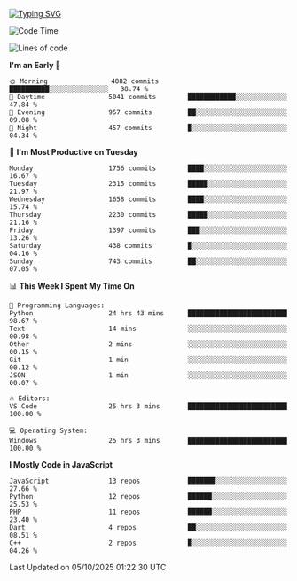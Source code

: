 [![Typing SVG](https://readme-typing-svg.demolab.com?font=Fira+Code&pause=1000&color=F7F7F7&random=false&width=435&lines=Hi+%F0%9F%91%8B%2C+I'm+Rafiu+Sidqi;Junior+Backend+Developer)](https://git.io/typing-svg)
<!--START_SECTION:waka-->
![Code Time](http://img.shields.io/badge/Code%20Time-1%2C065%20hrs%2031%20mins-blue)

![Lines of code](https://img.shields.io/badge/From%20Hello%20World%20I%27ve%20Written-3.4%20million%20lines%20of%20code-blue)

**I'm an Early 🐤** 

```text
🌞 Morning                4082 commits        ██████████░░░░░░░░░░░░░░░   38.74 % 
🌆 Daytime                5041 commits        ████████████░░░░░░░░░░░░░   47.84 % 
🌃 Evening                957 commits         ██░░░░░░░░░░░░░░░░░░░░░░░   09.08 % 
🌙 Night                  457 commits         █░░░░░░░░░░░░░░░░░░░░░░░░   04.34 % 
```
📅 **I'm Most Productive on Tuesday** 

```text
Monday                   1756 commits        ████░░░░░░░░░░░░░░░░░░░░░   16.67 % 
Tuesday                  2315 commits        █████░░░░░░░░░░░░░░░░░░░░   21.97 % 
Wednesday                1658 commits        ████░░░░░░░░░░░░░░░░░░░░░   15.74 % 
Thursday                 2230 commits        █████░░░░░░░░░░░░░░░░░░░░   21.16 % 
Friday                   1397 commits        ███░░░░░░░░░░░░░░░░░░░░░░   13.26 % 
Saturday                 438 commits         █░░░░░░░░░░░░░░░░░░░░░░░░   04.16 % 
Sunday                   743 commits         ██░░░░░░░░░░░░░░░░░░░░░░░   07.05 % 
```


📊 **This Week I Spent My Time On** 

```text
💬 Programming Languages: 
Python                   24 hrs 43 mins      █████████████████████████   98.67 % 
Text                     14 mins             ░░░░░░░░░░░░░░░░░░░░░░░░░   00.98 % 
Other                    2 mins              ░░░░░░░░░░░░░░░░░░░░░░░░░   00.15 % 
Git                      1 min               ░░░░░░░░░░░░░░░░░░░░░░░░░   00.12 % 
JSON                     1 min               ░░░░░░░░░░░░░░░░░░░░░░░░░   00.07 % 

🔥 Editors: 
VS Code                  25 hrs 3 mins       █████████████████████████   100.00 % 

💻 Operating System: 
Windows                  25 hrs 3 mins       █████████████████████████   100.00 % 
```

**I Mostly Code in JavaScript** 

```text
JavaScript               13 repos            ███████░░░░░░░░░░░░░░░░░░   27.66 % 
Python                   12 repos            ██████░░░░░░░░░░░░░░░░░░░   25.53 % 
PHP                      11 repos            ██████░░░░░░░░░░░░░░░░░░░   23.40 % 
Dart                     4 repos             ██░░░░░░░░░░░░░░░░░░░░░░░   08.51 % 
C++                      2 repos             █░░░░░░░░░░░░░░░░░░░░░░░░   04.26 % 
```




 Last Updated on 05/10/2025 01:22:30 UTC
<!--END_SECTION:waka-->
